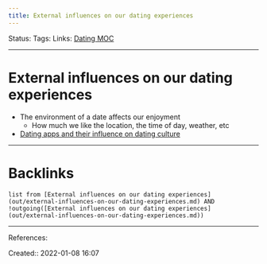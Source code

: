 ```yaml
---
title: External influences on our dating experiences
---
```

Status: 
Tags: 
Links: [Dating MOC](out/dating-moc.md)
___
# External influences on our dating experiences
- The environment of a date affects our enjoyment
	- How much we like the location, the time of day, weather, etc
- [Dating apps and their influence on dating culture](out/dating-apps-and-their-influence-on-dating-culture.md)
___
# Backlinks
```dataview
list from [External influences on our dating experiences](out/external-influences-on-our-dating-experiences.md) AND !outgoing([External influences on our dating experiences](out/external-influences-on-our-dating-experiences.md))
```
___
References:

Created:: 2022-01-08 16:07
